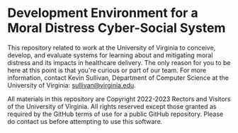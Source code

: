 # Development Environment for a Moral Distress Cyber-Social System

This repository related to work at the University of Virginia to conceive, develop, and evaluate systems for learning about and mitigating moral distress and its impacts in healthcare delivery. The only reason for you to be here at this point is that you're curious or part of our team. For more information, contact Kevin Sullivan, Department of Computer Science at the University of Virginia: sullivan@virginia.edu. 

All materials in this repository are Copyright 2022-2023 Rectors and Visitors of the University of Virginia. All rights reserved except those granted as required by the GitHub terms of use for a public GitHub repository. Please do contact us before attempting to use this software.
